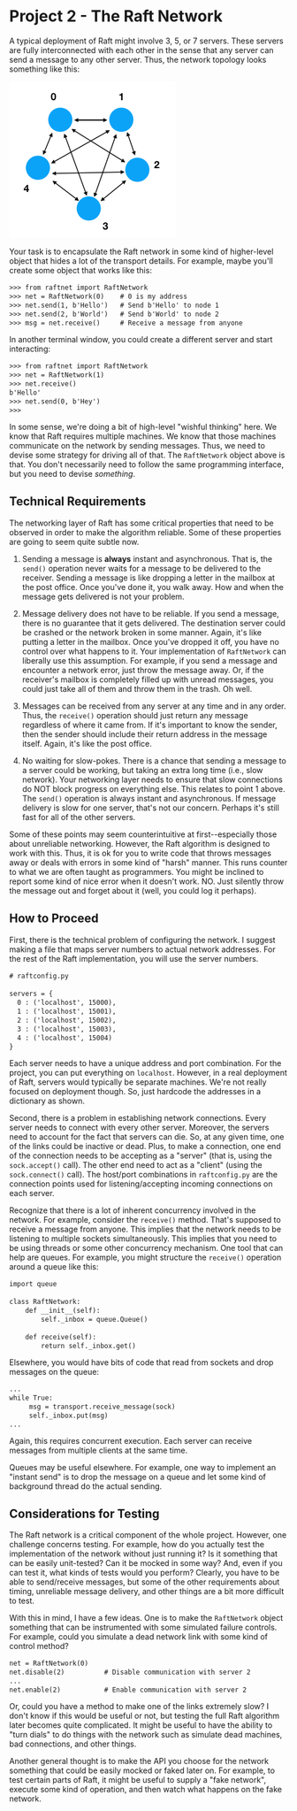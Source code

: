 # Project 2 - The Raft Network

A typical deployment of Raft might involve 3, 5, or 7 servers.  These servers are fully interconnected with each other in the sense that any server can send a message to any other server.  Thus, the network topology looks something like this:

![](images/raftnet.png)

Your task is to encapsulate the Raft network in some kind of higher-level object that hides a lot of the transport details. For example, maybe you'll create some object that works like this:

```
>>> from raftnet import RaftNetwork
>>> net = RaftNetwork(0)    # 0 is my address
>>> net.send(1, b'Hello')   # Send b'Hello' to node 1
>>> net.send(2, b'World')   # Send b'World' to node 2
>>> msg = net.receive()     # Receive a message from anyone
```

In another terminal window, you could create a different server and
start interacting:

```
>>> from raftnet import RaftNetwork
>>> net = RaftNetwork(1)
>>> net.receive()
b'Hello'
>>> net.send(0, b'Hey')
>>>
```

In some sense, we're doing a bit of high-level "wishful thinking" here.   We know that Raft requires multiple machines.  We know that those machines communicate on the network by sending messages.   Thus, we need to devise some strategy for driving all of that.  The `RaftNetwork` object above is that.   You don't necessarily need to follow the same programming interface, but you need to devise *something*.  

## Technical Requirements

The networking layer of Raft has some critical properties that need to be observed in order to make the algorithm reliable. Some of these properties are going to seem quite subtle now. 

1. Sending a message is **always** instant and asynchronous.  That is, the `send()` operation never waits for a message to be delivered to the receiver.  Sending a message is like dropping a letter in the mailbox at the post office.  Once you've done it, you walk away.  How and when the message gets delivered is not your problem. 

2. Message delivery does not have to be reliable.  If you send a message, there is no guarantee that it gets delivered. The destination server could be crashed or the network broken in some manner.  Again, it's like putting a letter in
the mailbox.  Once you've dropped it off, you have no control over what happens to it.   Your implementation of `RaftNetwork` can liberally use this assumption.  For example, if you send a message and encounter a network error, just throw the message away. Or, if the receiver's mailbox is completely filled up with unread messages, you could just take all of them and throw them in the trash.  Oh well.

3. Messages can be received from any server at any time and in any order.  Thus, the `receive()` operation should just return any message regardless of where it came from.  If it's important to know the sender, then the sender should include their return address in the message itself.  Again, it's like the post office.

4. No waiting for slow-pokes. There is a chance that sending a message to a server could be working, but taking an extra long time (i.e., slow network).  Your networking layer needs to ensure that slow connections do NOT block progress on everything else.  This relates to point 1 above. The `send()` operation is always instant and asynchronous.  If message delivery is slow for one server, that's not our concern.  Perhaps it's still fast for all of the other servers.

Some of these points may seem counterintuitive at first--especially those about unreliable networking.  However, the Raft algorithm is designed to work with this.  Thus, it is ok for you to write code that throws messages away or deals with errors in some kind of "harsh" manner. This runs counter to what we are often taught as programmers. You might be inclined to report some kind of nice error when it doesn't work. NO. Just silently throw the message out and forget about it (well, you could log it perhaps).  

## How to Proceed

First, there is the technical problem of configuring the network.  I suggest making a file that maps server numbers to actual network addresses.  For the rest of the Raft implementation, you will use the server numbers.

```
# raftconfig.py

servers = {
  0 : ('localhost', 15000),
  1 : ('localhost', 15001),
  2 : ('localhost', 15002),
  3 : ('localhost', 15003),
  4 : ('localhost', 15004)
}
```

Each server needs to have a unique address and port combination. For the project, you can put everything on `localhost`.  However, in a real deployment of Raft, servers would typically be separate machines.  We're not really focused on deployment though.  So, just hardcode the addresses in a dictionary as shown.

Second, there is a problem in establishing network connections.   Every server needs to connect with every other server.  Moreover, the servers need to account for the fact that servers can die. So, at any given time, one of the links could be inactive or dead.   Plus, to make a connection, one end of the connection needs to be accepting as a "server" (that is, using the `sock.accept()` call).  The other end need to act as a "client" (using the `sock.connect()` call).  The host/port combinations in `raftconfig.py` are the connection points used for listening/accepting incoming connections on each server.

Recognize that there is a lot of inherent concurrency involved in the network.  For example, consider the `receive()` method.  That's supposed to receive a message from anyone. This implies that the network needs to be listening to multiple sockets simultaneously.  This implies that you need to be using threads or some other concurrency mechanism. One tool that can help are queues.  For example, you might structure the `receive()` operation around a queue like this:

```
import queue

class RaftNetwork:
    def __init__(self):
        self._inbox = queue.Queue()

    def receive(self):
        return self._inbox.get()
```

Elsewhere, you would have bits of code that read from sockets and drop messages on the queue:

```
...
while True:
     msg = transport.receive_message(sock)
     self._inbox.put(msg)
...
```

Again, this requires concurrent execution.  Each server can receive messages from multiple clients at the same time.

Queues may be useful elsewhere.  For example, one way to implement an "instant send" is to drop the message on a queue and let some kind of background thread do the actual sending.    

## Considerations for Testing

The Raft network is a critical component of the whole project.  However, one challenge concerns testing.  For example, how do you actually test the implementation of the network without just running it?   Is it something that can be easily unit-tested?   Can it be mocked in some way?  And, even if you can test it, what kinds of tests would you perform?   Clearly, you have to be able to send/receive messages, but some of the other requirements about timing, unreliable message delivery, and other things are a bit more difficult to test.

With this in mind, I have a few ideas.   One is to make the `RaftNetwork` object something that can be instrumented with some simulated failure controls. For example, could you simulate a dead network link with some kind of control method?

```
net = RaftNetwork(0)
net.disable(2)          # Disable communication with server 2
...
net.enable(2)           # Enable communication with server 2
```

Or, could you have a method to make one of the links extremely slow?   I don't know if this would be useful or not, but testing the full Raft algorithm later becomes quite complicated.   It might be useful to have the ability to "turn dials" to do things with the network such as simulate dead machines, bad connections, and other things.

Another general thought is to make the API you choose for the network something that could be easily mocked or faked later on.  For example, to test certain parts of Raft, it might be useful to supply a "fake network", execute some kind of operation, and then watch what happens on the fake network.

